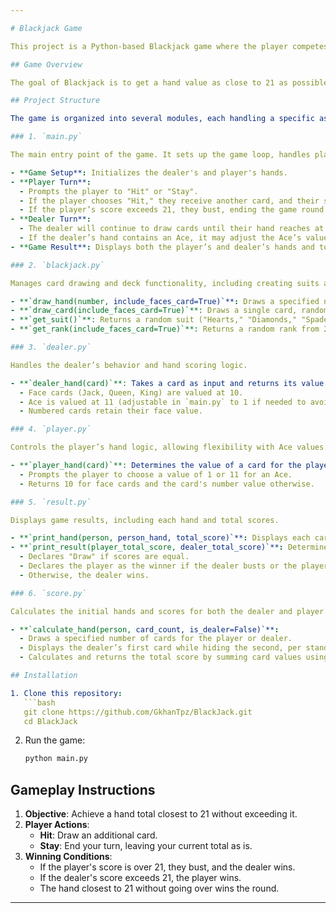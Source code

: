 ```yaml
---

# Blackjack Game

This project is a Python-based Blackjack game where the player competes against an automated dealer. The game adheres to basic Blackjack rules and is designed with modular code for ease of understanding and modification.

## Game Overview

The goal of Blackjack is to get a hand value as close to 21 as possible without going over. The player competes against a dealer who follows set rules for drawing cards.

## Project Structure

The game is organized into several modules, each handling a specific aspect of the game, from drawing cards to managing the dealer's logic. Here’s a breakdown of each module:

### 1. `main.py`

The main entry point of the game. It sets up the game loop, handles player and dealer actions, and determines the game outcome.

- **Game Setup**: Initializes the dealer's and player's hands.
- **Player Turn**:
  - Prompts the player to "Hit" or "Stay".
  - If the player chooses "Hit," they receive another card, and their score is updated.
  - If the player’s score exceeds 21, they bust, ending the game round.
- **Dealer Turn**:
  - The dealer will continue to draw cards until their hand reaches at least 17.
  - If the dealer’s hand contains an Ace, it may adjust the Ace’s value from 11 to 1 to prevent a bust.
- **Game Result**: Displays both the player’s and dealer’s hands and total scores, determining the winner.

### 2. `blackjack.py`

Manages card drawing and deck functionality, including creating suits and ranks.

- **`draw_hand(number, include_faces_card=True)`**: Draws a specified number of cards and returns them as a formatted string.
- **`draw_card(include_faces_card=True)`**: Draws a single card, randomly selecting a suit and rank.
- **`get_suit()`**: Returns a random suit ("Hearts," "Diamonds," "Spades," or "Clubs").
- **`get_rank(include_faces_card=True)`**: Returns a random rank from 2-10 and face cards (Jack, Queen, King, Ace). The face cards and Ace are included by default unless specified otherwise.

### 3. `dealer.py`

Handles the dealer’s behavior and hand scoring logic.

- **`dealer_hand(card)`**: Takes a card as input and returns its value based on standard Blackjack scoring:
  - Face cards (Jack, Queen, King) are valued at 10.
  - Ace is valued at 11 (adjustable in `main.py` to 1 if needed to avoid busting).
  - Numbered cards retain their face value.

### 4. `player.py`

Controls the player’s hand logic, allowing flexibility with Ace values.

- **`player_hand(card)`**: Determines the value of a card for the player:
  - Prompts the player to choose a value of 1 or 11 for an Ace.
  - Returns 10 for face cards and the card's number value otherwise.

### 5. `result.py`

Displays game results, including each hand and total scores.

- **`print_hand(person, person_hand, total_score)`**: Displays each card in a player’s or dealer’s hand, along with their total score.
- **`print_result(player_total_score, dealer_total_score)`**: Determines and prints the game outcome based on the player’s and dealer’s scores:
  - Declares "Draw" if scores are equal.
  - Declares the player as the winner if the dealer busts or the player's score is closer to 21.
  - Otherwise, the dealer wins.

### 6. `score.py`

Calculates the initial hands and scores for both the dealer and player.

- **`calculate_hand(person, card_count, is_dealer=False)`**:
  - Draws a specified number of cards for the player or dealer.
  - Displays the dealer’s first card while hiding the second, per standard Blackjack rules.
  - Calculates and returns the total score by summing card values using either `dealer.dealer_hand()` or `player.player_hand()` based on the `is_dealer` flag.

## Installation

1. Clone this repository:
   ```bash
   git clone https://github.com/GkhanTpz/BlackJack.git
   cd BlackJack
   ```

2. Run the game:
   ```bash
   python main.py
   ```

## Gameplay Instructions

1. **Objective**: Achieve a hand total closest to 21 without exceeding it.
2. **Player Actions**:
   - **Hit**: Draw an additional card.
   - **Stay**: End your turn, leaving your current total as is.
3. **Winning Conditions**:
   - If the player's score is over 21, they bust, and the dealer wins.
   - If the dealer's score exceeds 21, the player wins.
   - The hand closest to 21 without going over wins the round.

---
```


